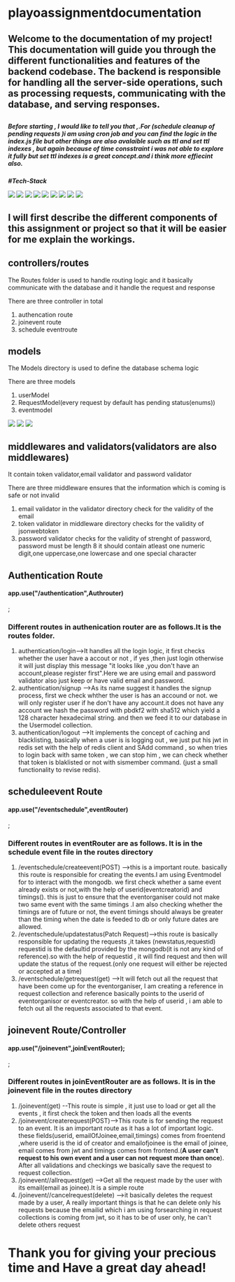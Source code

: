 # playoassignmentdocumentation
<h2>
Welcome to the documentation of my project! This documentation will guide you through the different functionalities and features of the backend codebase. The backend is responsible for handling all the server-side operations, such as processing requests, communicating with the database, and serving responses.
<h2>
<h5>Before starting , I would like to tell you that ,.For (schedule cleanup of pending requests )i am using cron job and you can find the logic in the index.js file  but other things are also avalaible such as ttl and set ttl indexes , but again because of time consstraint i was not able to explore it fully but  set ttl indexes is a great concept.and i think more effiecint also.<h5>

#Tech-Stack
  
  <div>  
  <img src = "https://img.shields.io/badge/mongodb-black?style=for-the-badge&logo=mongodb&logoColor=green" />
  <img src = "https://img.shields.io/badge/nodejs-black?style=for-the-badge&logo=nodejs&logoColor=green" />
  <img src = "https://img.shields.io/badge/express-black?style=for-the-badge&logo=expressjs&logoColor=white" />
  <img src = "https://img.shields.io/badge/mongoose-black?style=for-the-badge&logo=mongoose&logoColor=green" />
  <img src = "https://img.shields.io/badge/redis-red?style=for-the-badge&logo=redis&logoColor=white" />
  <img src = "https://img.shields.io/badge/jsonwebtoken-black?style=for-the-badge&logo=jsonwebtoken&logoColor=white" />
  <img src = "https://img.shields.io/badge/postman-white?style=for-the-badge&logo=postman&logoColor=black" />
  <img src = "https://img.shields.io/badge/pbdkf2-black?style=for-the-badge&logo=pbdkf2&logoColor=white" />
  <img src = "https://img.shields.io/badge/node-cron-black?style=for-the-badge&logo=node-cron&logoColor=white" />
  </div>

  <h2>
  I will first describe the different components of this assignment or project so that it will be easier for me explain the workings.
  </h2>
  
  <h2>controllers/routes </h2>
  
  
  
  <p>The Routes folder is used to handle routing logic and it basically communicate with the database and it handle the request and response</p>
  <div>
    <p>There are three controller in total</p>  
    <ol>
      <li>authencation route</li>
      <li>joinevent route</li>
      <li>schedule eventroute</li>
    </ol>
  </div>
  
  <h2>models</h2>
  
  <p>The Models directory is used to define the database schema logic</p>
  <div>
    <p>There are three models</p>
    <ol>
      <li>userModel </li>
      <li>RequestModel(every request by default has pending status(enums))</li>
      <li>eventmodel </li>
    </ol>
 <img src = "https://user-images.githubusercontent.com/108891203/224583374-4b411c7d-df51-4885-b83b-f65e583bd3ee.png" />  
 <img src = "https://user-images.githubusercontent.com/108891203/224583176-9e84a107-cff3-4b46-b3d0-ea819f9d1a82.png" />  
  <img src="https://user-images.githubusercontent.com/108891203/224585140-71085a9c-96b2-4ff5-afae-75c9088e2c74.jpg">     
  </div>
  
  <h2>middlewares and validators(validators are also middlewares)</h2>
    <p>It contain token validator,email validator and password validator </p>
  <div>
    <p>There are three middleware ensures that the information which is coming is safe or not invalid</p>
    <ol>
      <li>email validator in the validator directory check for the validity of the email</li>
      <li>token validator in middleware directory checks for the validity of jsonwebtoken</li>
      <li>password validator checks for the validity of strenght of password, password must be length 8 it should contain atleast one numeric digit,one uppercase,one lowercase and one special character </li>
    </ol>
  </div>

  
  
  
  
  
  
  <div style:"text-align:"center">
 <h2>Authentication Route </h2>                                
 <h4>app.use("/authentication",Authrouter)</h4> ;                                
                              <h3>Different routes in authenication router are as follows.It is the routes folder.</h3>
 
<ol>
                              
 <li>
  authentication/login-->It handles all the login logic, it first checks whether the user have a accout or not , if yes ,then just login otherwise it will just display this message "it looks like ,you don't have an account,please register first".Here we are using email and password validator also just keep or have valid email and password.                     
</li>
   
<li>
authentication/signup -->As its name suggest it handles the signup process, first we check whther the user is has an accound or not. we will
only register user if he don't have any account.it does not have any account we hash the password with pbdkf2 with sha512 which yield a 128 character hexadecimal string. and then we feed it to our database in the Usermodel collection.
</li>

<li>
authentication/logout -->It implements the concept of caching and blacklisting, basically when a user is is logging out , we just put his jwt
in redis set with the help of redis client and SAdd command , so when tries to login back with same token , we can stop him , we can check
whether that token is blaklisted or not with sismember command. (just a small functionality to revise redis). 
</li>
  
  
  
</ol>
                                
</div>
  
  
  
  
  
  
  
  
  
<div style:"text-align:"center">
 <h2>scheduleevent Route </h2>                                
 <h4>app.use("/eventschedule",eventRouter)</h4> ;                                
 <h3>Different routes in eventRouter are as follows. It is in the schedule event file in the routes directory</h3>
 
<ol>
                              
 <li>
 /eventschedule/createevent(POST) -->this is a important route. basically this route is responsible for creating the events.I am using Eventmodel for to interact with the mongodb. we first check whether a same event already exists or not,with the help of userid(eventcreatorid) and timings(). this is just to ensure that the eventorganiser could not make two same event with the same  timings .I am also checking whether the timings are of 
future or not, the event timings should always be greater than the timing when the date is feeded to db or only future dates are allowed.                                         
</li>
   
<li>
/eventschedule/updatestatus(Patch Request)-->this route is basically responsible for updating the requests ,it takes (newstatus,requestid)
requestid is the defaultid provided by the mongodb(it is not any kind of reference).so with the help of requestid , it will find 
request and then will update the status of the request.(only one request will either be rejected or accepted at a time)
</li>

<li>
/eventschedule/getrequest(get) -->It will fetch out all the request that have been come up for the eventorganiser, I am creating a reference in request collection and reference basically points to the userid of eventorganisor or eventcreator. so with the help of userid , i am able to fetch out all the requests associated to that event.
</li>
  
</ol>
                                 

</div>  
  

                             
                             
                             
                             

                             
                             
                             
<div style:"text-align:"center">
 <h2>joinevent Route/Controller </h2>                                
 <h4>app.use("/joinevent",joinEventRouter);</h4> ;                                
 <h3>Different routes in joinEventRouter are as follows. It is in the joinevent file in the routes directory</h3>
 
<ol>
                              
 <li>
 /joinevent(get) --This route is simple , it just use to load or get all the events , it first check the token and then loads all the events                                         
</li>
   
<li>
/joinevent/createrequest(POST)-->This route is for sending the request to an event. It is an important route as it has a lot of important 
logic. these fields(userid, emailOfJoinee,email,timings) comes from froentend ,where userid is the id of creator and emailofjoinee is the email of joinee, email comes from jwt and timings comes from frontend.(<b>A user can't request to his own event and a user can not request more than once</b>). After all validations and checkings we basically save the request to request collection.
</li>

 
<li>
/joinevent//allrequest(get) -->Get all the request made by the user with its email(email as joinee).It is a simple route
</li>
  
<li>
/joinevent//cancelrequest(delete) -->it basically deletes the request made by a user, A really important things is that he can delete only his requests because the emailid which i am using forsearching in request collections is coming from jwt, so it has to be of user only, he can't
delete others request
</li>  
  
  
</ol>
                                 

</div>  
  
  <h1>Thank you for giving your precious time and Have a great day ahead!</h2> 
  
                             
                             
                            
  
  
  

